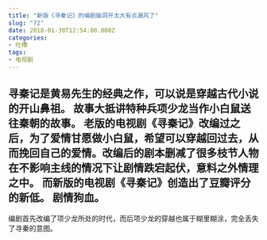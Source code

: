 ```yaml
---
title: "新版《寻秦记》的编剧脑洞开太大有点漏风了"
slug: "72"
date: 2018-01-30T12:54:00.000Z
categories:
- 吐槽
tags:
- 电视剧
---
```


寻秦记是黄易先生的经典之作，可以说是穿越古代小说的开山鼻祖。
故事大抵讲特种兵项少龙当作小白鼠送往秦朝的故事。
老版的电视剧《寻秦记》改编过之后，为了爱情甘愿做小白鼠，希望可以穿越回过去，从而挽回自己的爱情。改编后的剧本删减了很多枝节人物在不影响主线的情况下让剧情跌宕起伏，意料之外情理之中。
而新版的电视剧《寻秦记》创造出了豆瓣评分的新低。
剧情狗血。
-----------
编剧首先改编了项少龙所处的时代，而后项少龙的穿越也属于糊里糊涂，完全丢失了寻秦的意图。
